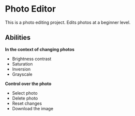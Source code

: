 # Photo Editor
This is a photo editing project. Edits photos at a beginner level.

## Abilities
**In the context of changing photos**
  * Brightness contrast
  * Saturation
  * Inversion
  * Grayscale
 
**Control over the photo**
  * Select photo
  * Delete photo
  * Reset changes
  * Download the image
